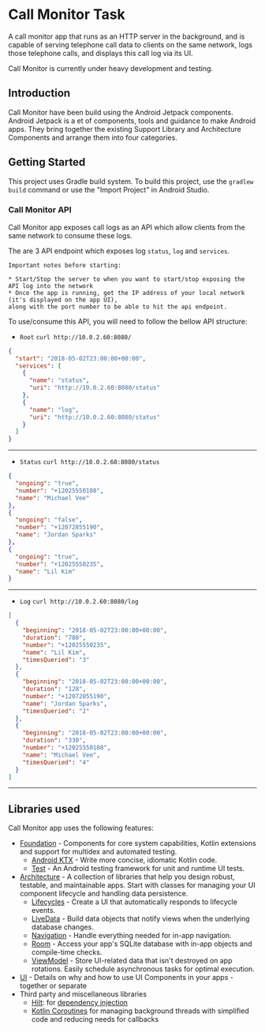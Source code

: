 Call Monitor Task
=================

A call monitor app that runs as an HTTP server in the background, and is capable of serving 
telephone call data to clients on the same network, logs those telephone calls, and displays
this call log via its UI.

Call Monitor is currently under heavy development and testing.

Introduction
------------

Call Monitor have been build using the Android Jetpack components.
Android Jetpack is a et of components, tools and guidance to make Android apps. They bring
together the existing Support Library and Architecture Components and arrange them into four 
categories.

Getting Started
---------------
This project uses Gradle build system. To build this project, use the `gradlew build` command
or use the "Import Project" in Android Studio.

### Call Monitor API
Call Monitor app exposes call logs as an API which allow clients from the same network to 
consume these logs.

The are 3 API endpoint which exposes log `status`, `log` and `services`.

`Important notes before starting:`
```
* Start/Stop the server to when you want to start/stop exposing the API log into the network
* Once the app is running, get the IP address of your local network (it's displayed on the app UI), 
along with the port number to be able to hit the api endpoint.
```
To use/consume this API, you will need to follow the bellow API structure:

* `Root`
`curl http://10.0.2.60:8080/`
```json
{
  "start": "2018-05-02T23:00:00+00:00",
  "services": [
    {
      "name": "status",
      "uri": "http://10.0.2.60:8080/status"
    },
    {
      "name": "log",
      "uri": "http://10.0.2.60:8080/status"
    }
  ]
}
```
--------------------------------------------

* `Status`
`curl http://10.0.2.60:8080/status`
```json
{
  "ongoing": "true",
  "number": "+12025550108",
  "name": "Michael Vee"
},
{
  "ongoing": "false",
  "number": "+12072855190",
  "name": "Jordan Sparks"
},
{
  "ongoing": "true",
  "number": "+12025550235",
  "name": "Lil Kim"
}
```
------------------------------

* `Log`
`curl http://10.0.2.60:8080/log`
```json
[
  {
    "beginning": "2018-05-02T23:00:00+00:00",
    "duration": "780",
    "number": "+12025550235",
    "name": "Lil Kim",
    "timesQueried": "3"
  },
  {
    "beginning": "2018-05-02T23:00:00+00:00",
    "duration": "128",
    "number": "+12072855190",
    "name": "Jordan Sparks",
    "timesQueried": "2"
  },
  {
    "beginning": "2018-05-02T23:00:00+00:00",
    "duration": "330",
    "number": "+12025550108",
    "name": "Michael Vee",
    "timesQueried": "4"
  }
]
```
---------------------------------------------


Libraries used
--------------
Call Monitor app uses the following features:

* [Foundation][0] - Components for core system capabilities, Kotlin extensions and support for
  multidex and automated testing.
  * [Android KTX][1] - Write more concise, idiomatic Kotlin code.
  * [Test][2] - An Android testing framework for unit and runtime UI tests.
* [Architecture][3] - A collection of libraries that help you design robust, testable, and
  maintainable apps. Start with classes for managing your UI component lifecycle and handling data
  persistence.
  * [Lifecycles][4] - Create a UI that automatically responds to lifecycle events.
  * [LiveData][5] - Build data objects that notify views when the underlying database changes.
  * [Navigation][6] - Handle everything needed for in-app navigation.
  * [Room][7] - Access your app's SQLite database with in-app objects and compile-time checks.
  * [ViewModel][8] - Store UI-related data that isn't destroyed on app rotations. Easily schedule
     asynchronous tasks for optimal execution.
* [UI][9] - Details on why and how to use UI Components in your apps - together or separate
* Third party and miscellaneous libraries
  * [Hilt][10]: for [dependency injection][11]
  * [Kotlin Coroutines][12] for managing background threads with simplified code and reducing needs for callbacks

[0]: https://developer.android.com/jetpack/components
[1]: https://developer.android.com/kotlin/ktx
[2]: https://developer.android.com/training/testing/
[3]: https://developer.android.com/jetpack/arch/
[4]: https://developer.android.com/topic/libraries/architecture/lifecycle
[5]: https://developer.android.com/topic/libraries/architecture/livedata
[6]: https://developer.android.com/topic/libraries/architecture/navigation/
[7]: https://developer.android.com/topic/libraries/architecture/room
[8]: https://developer.android.com/topic/libraries/architecture/viewmodel
[9]: https://developer.android.com/guide/topics/ui
[10]: https://developer.android.com/training/dependency-injection/hilt-android
[11]: https://developer.android.com/training/dependency-injection
[12]: https://kotlinlang.org/docs/reference/coroutines-overview.html

